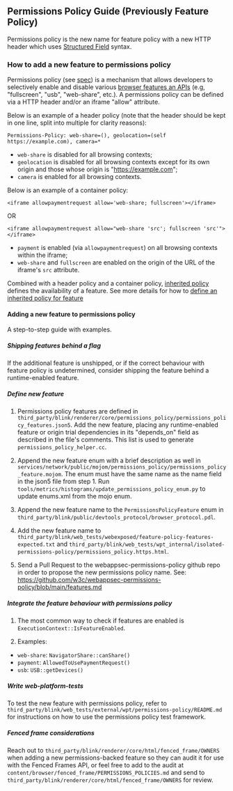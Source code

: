 ## Permissions Policy Guide (Previously Feature Policy)
Permissions policy is the new name for feature policy with a new HTTP header which uses
[Structured Field](https://www.rfc-editor.org/rfc/rfc9651) syntax.

### How to add a new feature to permissions policy

Permissions policy (see [spec](https://w3c.github.io/webappsec-permissions-policy/)) is a
mechanism that allows developers to selectively enable and disable various
[browser features an
APIs](https://cs.chromium.org/chromium/src/third_party/blink/public/mojom/feature_policy/feature_policy.mojom)
(e.g, "fullscreen", "usb", "web-share", etc.). A permissions policy can be defined
via a HTTP header and/or an iframe "allow" attribute.

Below is an example of a header policy (note that the header should be kept in
one line, split into multiple for clarity reasons):

    Permissions-Policy: web-share=(), geolocation=(self https://example.com), camera=*

- `web-share` is disabled for all browsing contexts;
- `geolocation` is disabled for all browsing contexts except for its own
  origin and those whose origin is "https://example.com";
- `camera` is enabled for all browsing contexts.

Below is an example of a container policy:

    <iframe allowpaymentrequest allow='web-share; fullscreen'></iframe>

OR

    <iframe allowpaymentrequest allow="web-share 'src'; fullscreen 'src'"></iframe>


- `payment` is enabled (via `allowpaymentrequest`) on all browsing contexts
 within the iframe;
- `web-share` and `fullscreen` are enabled on the origin of the URL of the
  iframe's `src` attribute.

Combined with a header policy and a container policy, [inherited
policy](https://w3c.github.io/webappsec-permissions-policy/#inherited-policy) defines the
availability of a feature.
See more details for how to [define an inherited policy for
feature](https://w3c.github.io/webappsec-permissions-policy/#define-inherited-policy)

#### Adding a new feature to permissions policy
A step-to-step guide with examples.

##### Shipping features behind a flag
If the additional feature is unshipped, or if the correct behaviour with feature
policy is undetermined, consider shipping the feature behind a runtime-enabled feature.

##### Define new feature
1. Permissions policy features are defined in
`third_party/blink/renderer/core/permissions_policy/permissions_policy_features.json5`. Add the new feature,
placing any runtime-enabled feature or origin trial dependencies in its "depends_on" field as
described in the file's comments. This list is used to generate `permissions_policy_helper.cc`.

2. Append the new feature enum with a brief description as well in
`services/network/public/mojom/permissions_policy/permissions_policy_feature.mojom`.
The enum must have the same name as the name field in the json5 file from step 1.
Run `tools/metrics/histograms/update_permissions_policy_enum.py`
to update enums.xml from the mojo enum.

3. Append the new feature name to the `PermissionsPolicyFeature` enum in
`third_party/blink/public/devtools_protocol/browser_protocol.pdl`.

4. Add the new feature name to `third_party/blink/web_tests/webexposed/feature-policy-features-expected.txt`
and `third_party/blink/web_tests/wpt_internal/isolated-permissions-policy/permissions_policy.https.html`.

5. Send a Pull Request to the webappsec-permissions-policy github repo
in order to propose the new permissions policy name.
See: https://github.com/w3c/webappsec-permissions-policy/blob/main/features.md

##### Integrate the feature behaviour with permissions policy
1. The most common way to check if features are enabled is `ExecutionContext::IsFeatureEnabled`.

2. Examples:
- `web-share`: `NavigatorShare::canShare()`
- `payment`: `AllowedToUsePaymentRequest()`
- `usb`: `USB::getDevices()`

##### Write web-platform-tests
To test the new feature with permissions policy, refer to
`third_party/blink/web_tests/external/wpt/permissions-policy/README.md` for
instructions on how to use the permissions policy test framework.

##### Fenced frame considerations

Reach out to `third_party/blink/renderer/core/html/fenced_frame/OWNERS` when
adding a new permissions-backed feature so they can audit it for use with the
Fenced Frames API, or feel free to add to the audit at
`content/browser/fenced_frame/PERMISSIONS_POLICIES.md` and send to
`third_party/blink/renderer/core/html/fenced_frame/OWNERS` for review.
